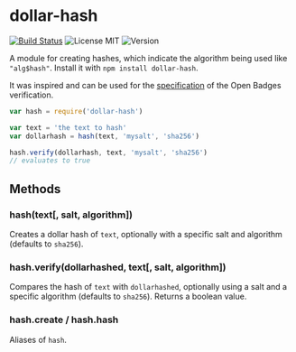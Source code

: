 # dollar-hash
 [![Build Status](https://travis-ci.org/finnp/node-dollar-hash.svg?branch=master)](https://travis-ci.org/finnp/node-dollar-hash)
 ![License MIT](http://img.shields.io/npm/l/dollar-hash.svg)
 ![Version](http://img.shields.io/npm/v/dollar-hash.svg)

A module for creating hashes, which indicate the algorithm being used like
`"alg$hash"`. Install it with `npm install dollar-hash`.

It was inspired and can be used for the [specification](https://github.com/mozilla/openbadges-specification/blob/master/Assertion/latest.md#primitives) of 
the Open Badges verification.

```js
var hash = require('dollar-hash')

var text = 'the text to hash'
var dollarhash = hash(text, 'mysalt', 'sha256')

hash.verify(dollarhash, text, 'mysalt', 'sha256')
// evaluates to true
```

## Methods

### hash(text[, salt, algorithm])

Creates a dollar hash of `text`, optionally with a specific salt and algorithm
(defaults to `sha256`).

### hash.verify(dollarhashed, text[, salt, algorithm])

Compares the hash of `text` with `dollarhashed`, optionally using a salt
and a specific algorithm (defaults to `sha256`).
Returns a boolean value.


### hash.create / hash.hash
Aliases of `hash`.